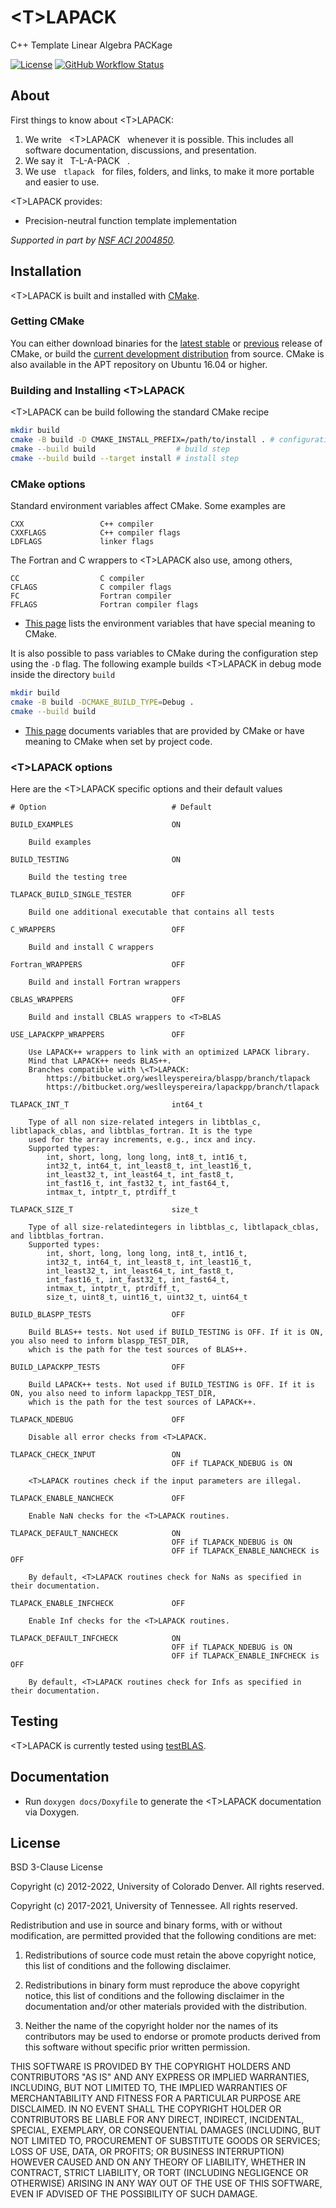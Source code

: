 # \<T\>LAPACK
C++ Template Linear Algebra PACKage

[![License](https://img.shields.io/badge/License-BSD%203--Clause-blue.svg)](https://github.com/tlapack/tlapack/blob/master/LICENSE)
[![GitHub Workflow Status](https://github.com/tlapack/tlapack/actions/workflows/cmake.yml/badge.svg)](https://github.com/tlapack/tlapack/actions/workflows/cmake.yml)

## About

First things to know about \<T\>LAPACK:

1. We write &nbsp; \<T\>LAPACK &nbsp; whenever it is possible. This includes all software documentation, discussions, and presentation.
2. We say it &nbsp; T-L-A-PACK &nbsp; .
3. We use &nbsp; `tlapack` &nbsp; for files, folders, and links, to make it more portable and easier to use.

\<T\>LAPACK provides:

+ Precision-neutral function template implementation

*Supported in part by [NSF ACI 2004850](http://www.nsf.gov/awardsearch/showAward?AWD_ID=2004850).*

## Installation

\<T\>LAPACK is built and installed with [CMake](https://cmake.org/).

### Getting CMake

You can either download binaries for the [latest stable](https://cmake.org/download/#latest) or [previous](https://cmake.org/download/#previous) release of CMake,
or build the [current development distribution](https://github.com/Kitware/CMake) from source. CMake is also available in the APT repository on Ubuntu 16.04 or higher.

### Building and Installing \<T\>LAPACK

\<T\>LAPACK can be build following the standard CMake recipe

```sh
mkdir build
cmake -B build -D CMAKE_INSTALL_PREFIX=/path/to/install . # configuration step
cmake --build build                  # build step
cmake --build build --target install # install step
```

### CMake options

Standard environment variables affect CMake.
Some examples are

    CXX                 C++ compiler
    CXXFLAGS            C++ compiler flags
    LDFLAGS             linker flags

The Fortran and C wrappers to \<T\>LAPACK also use, among others,

    CC                  C compiler
    CFLAGS              C compiler flags
    FC                  Fortran compiler
    FFLAGS              Fortran compiler flags

* [This page](https://cmake.org/cmake/help/latest/manual/cmake-env-variables.7.html) lists the environment variables that have special meaning to CMake.

It is also possible to pass variables to CMake during the configuration step using the `-D` flag.
The following example builds \<T\>LAPACK in debug mode inside the directory `build`

```sh
mkdir build
cmake -B build -DCMAKE_BUILD_TYPE=Debug .
cmake --build build
```

* [This page](https://cmake.org/cmake/help/latest/manual/cmake-variables.7.html) documents variables that are provided by CMake or have meaning to CMake when set by project code.

### \<T\>LAPACK options

Here are the \<T\>LAPACK specific options and their default values

    # Option                            # Default

    BUILD_EXAMPLES                      ON
        
        Build examples
    
    BUILD_TESTING                       ON
    
        Build the testing tree
    
    TLAPACK_BUILD_SINGLE_TESTER         OFF
    
        Build one additional executable that contains all tests
        
    C_WRAPPERS                          OFF
    
        Build and install C wrappers
        
    Fortran_WRAPPERS                    OFF
    
        Build and install Fortran wrappers

    CBLAS_WRAPPERS                      OFF
    
        Build and install CBLAS wrappers to <T>BLAS
    
    USE_LAPACKPP_WRAPPERS               OFF

        Use LAPACK++ wrappers to link with an optimized LAPACK library.
        Mind that LAPACK++ needs BLAS++.
        Branches compatible with \<T>LAPACK:
            https://bitbucket.org/weslleyspereira/blaspp/branch/tlapack
            https://bitbucket.org/weslleyspereira/lapackpp/branch/tlapack
    
    TLAPACK_INT_T                       int64_t
    
        Type of all non size-related integers in libtblas_c, libtlapack_cblas, and libtblas_fortran. It is the type
        used for the array increments, e.g., incx and incy.
        Supported types:
            int, short, long, long long, int8_t, int16_t,
            int32_t, int64_t, int_least8_t, int_least16_t,
            int_least32_t, int_least64_t, int_fast8_t, 
            int_fast16_t, int_fast32_t, int_fast64_t, 
            intmax_t, intptr_t, ptrdiff_t
    
    TLAPACK_SIZE_T                      size_t
    
        Type of all size-relatedintegers in libtblas_c, libtlapack_cblas, and libtblas_fortran.
        Supported types:
            int, short, long, long long, int8_t, int16_t,
            int32_t, int64_t, int_least8_t, int_least16_t,
            int_least32_t, int_least64_t, int_fast8_t, 
            int_fast16_t, int_fast32_t, int_fast64_t, 
            intmax_t, intptr_t, ptrdiff_t,
            size_t, uint8_t, uint16_t, uint32_t, uint64_t
    
    BUILD_BLASPP_TESTS                  OFF

        Build BLAS++ tests. Not used if BUILD_TESTING is OFF. If it is ON, you also need to inform blaspp_TEST_DIR,
        which is the path for the test sources of BLAS++.
    
    BUILD_LAPACKPP_TESTS                OFF

        Build LAPACK++ tests. Not used if BUILD_TESTING is OFF. If it is ON, you also need to inform lapackpp_TEST_DIR,
        which is the path for the test sources of LAPACK++.

    TLAPACK_NDEBUG                      OFF

        Disable all error checks from <T>LAPACK.

    TLAPACK_CHECK_INPUT                 ON
                                        OFF if TLAPACK_NDEBUG is ON

        <T>LAPACK routines check if the input parameters are illegal.

    TLAPACK_ENABLE_NANCHECK             OFF

        Enable NaN checks for the <T>LAPACK routines.

    TLAPACK_DEFAULT_NANCHECK            ON
                                        OFF if TLAPACK_NDEBUG is ON
                                        OFF if TLAPACK_ENABLE_NANCHECK is OFF

        By default, <T>LAPACK routines check for NaNs as specified in their documentation.

    TLAPACK_ENABLE_INFCHECK             OFF

        Enable Inf checks for the <T>LAPACK routines.

    TLAPACK_DEFAULT_INFCHECK            ON
                                        OFF if TLAPACK_NDEBUG is ON
                                        OFF if TLAPACK_ENABLE_INFCHECK is OFF

        By default, <T>LAPACK routines check for Infs as specified in their documentation.

## Testing

\<T\>LAPACK is currently tested using [testBLAS](https://github.com/tlapack/testBLAS).

## Documentation

+ Run `doxygen docs/Doxyfile` to generate the \<T\>LAPACK documentation via Doxygen.

## License

BSD 3-Clause License

Copyright (c) 2012-2022, University of Colorado Denver. All rights reserved.

Copyright (c) 2017-2021, University of Tennessee. All rights reserved.

Redistribution and use in source and binary forms, with or without modification, are permitted provided that the following conditions are met:

1. Redistributions of source code must retain the above copyright notice, this list of conditions and the following disclaimer.

2. Redistributions in binary form must reproduce the above copyright notice, this list of conditions and the following disclaimer in the documentation and/or other materials provided with the distribution.

3. Neither the name of the copyright holder nor the names of its contributors may be used to endorse or promote products derived from this software without specific prior written permission.

THIS SOFTWARE IS PROVIDED BY THE COPYRIGHT HOLDERS AND CONTRIBUTORS "AS IS" AND ANY EXPRESS OR IMPLIED WARRANTIES, INCLUDING, BUT NOT LIMITED TO, THE IMPLIED WARRANTIES OF MERCHANTABILITY AND FITNESS FOR A PARTICULAR PURPOSE ARE DISCLAIMED. IN NO EVENT SHALL THE COPYRIGHT HOLDER OR CONTRIBUTORS BE LIABLE FOR ANY DIRECT, INDIRECT, INCIDENTAL, SPECIAL, EXEMPLARY, OR CONSEQUENTIAL DAMAGES (INCLUDING, BUT NOT LIMITED TO, PROCUREMENT OF SUBSTITUTE GOODS OR SERVICES; LOSS OF USE, DATA, OR PROFITS; OR BUSINESS INTERRUPTION) HOWEVER CAUSED AND ON ANY THEORY OF LIABILITY, WHETHER IN CONTRACT, STRICT LIABILITY, OR TORT (INCLUDING NEGLIGENCE OR OTHERWISE) ARISING IN ANY WAY OUT OF THE USE OF THIS SOFTWARE, EVEN IF ADVISED OF THE POSSIBILITY OF SUCH DAMAGE.
